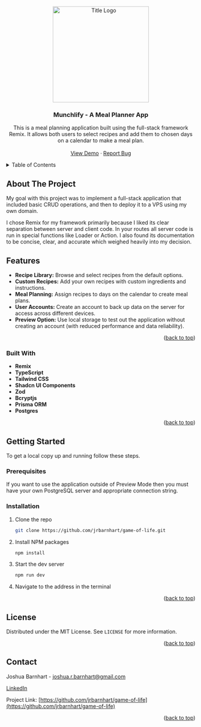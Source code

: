 <!-- Improved compatibility of back to top link: See: https://github.com/othneildrew/Best-README-Template/pull/73 -->
<a name="readme-top"></a>

<!-- PROJECT LOGO -->
<br />
<div align="center">
  <a href="https://github.com/jrbarnhart/game-of-life">
    <img src="public/titleOpt.svg" alt="Title Logo" width="256" height="256">
  </a>

<h3 align="center">Munchlify - A Meal Planner App</h3>

  <p align="center">
    This is a meal planning application built using the full-stack framework Remix. It allows both users to select recipes and add them to chosen days on a calendar to make a meal plan.
    <br />
    <br />
    <a href="https://joshuarbarnhart.com/meal-planner">View Demo</a>
    ·
    <a href="https://github.com/jrbarnhart/meal-planner-fullstack/issues/new?labels=bug&template=bug-report---.md">Report Bug</a>
  </p>
</div>



<!-- TABLE OF CONTENTS -->
<details>
  <summary>Table of Contents</summary>
  <ol>
    <li>
      <a href="#about-the-project">About The Project</a>
      <ul>
        <li><a href="#built-with">Built With</a></li>
      </ul>
    </li>
    <li>
      <a href="#getting-started">Getting Started</a>
      <ul>
        <li><a href="#prerequisites">Prerequisites</a></li>
        <li><a href="#installation">Installation</a></li>
      </ul>
    </li>
    <li><a href="#license">License</a></li>
    <li><a href="#contact">Contact</a></li>
  </ol>
</details>



<!-- ABOUT THE PROJECT -->
## About The Project

My goal with this project was to implement a full-stack application that included basic CRUD operations, and then to deploy it to a VPS using my own domain.

I chose Remix for my framework primarily because I liked its clear separation between server and client code. In your routes all server code is run in special functions like Loader or Action. I also found its documentation to be concise, clear, and accurate which weighed heavily into my decision.

## Features

- **Recipe Library:** Browse and select recipes from the default options.
- **Custom Recipes:** Add your own recipes with custom ingredients and instructions.
- **Meal Planning:** Assign recipes to days on the calendar to create meal plans.
- **User Accounts:** Create an account to back up data on the server for access across different devices.
- **Preview Option:** Use local storage to test out the application without creating an account (with reduced performance and data reliability).

<p align="right">(<a href="#readme-top">back to top</a>)</p>



### Built With

- **Remix**
- **TypeScript**
- **Tailwind CSS**
- **Shadcn UI Components**
- **Zod**
- **Bcryptjs**
- **Prisma ORM**
- **Postgres**

<p align="right">(<a href="#readme-top">back to top</a>)</p>



<!-- GETTING STARTED -->
## Getting Started

To get a local copy up and running follow these steps.

### Prerequisites

If you want to use the application outside of Preview Mode then you must have your own PostgreSQL server and appropriate connection string.

### Installation

1. Clone the repo
   ```sh
   git clone https://github.com/jrbarnhart/game-of-life.git
   ```
2. Install NPM packages
   ```sh
   npm install
   ```
3. Start the dev server
   ```sh
   npm run dev
   ```
4. Navigate to the address in the terminal

<p align="right">(<a href="#readme-top">back to top</a>)</p>

<!-- LICENSE -->
## License

Distributed under the MIT License. See `LICENSE` for more information.

<p align="right">(<a href="#readme-top">back to top</a>)</p>



<!-- CONTACT -->
## Contact

Joshua Barnhart - joshua.r.barnhart@gmail.com

[LinkedIn](https://linkedin.com/in/joshuarbarnhart)

Project Link: [https://github.com/jrbarnhart/game-of-life](https://github.com/jrbarnhart/game-of-life)

<p align="right">(<a href="#readme-top">back to top</a>)</p>

